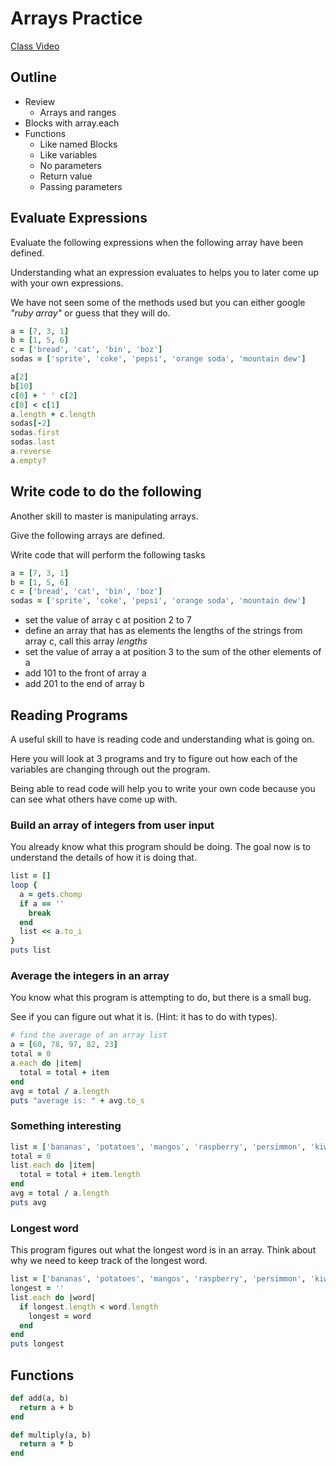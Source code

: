 # Arrays Practice

[Class Video](https://www.youtube.com/watch?v=3S2vYIpxvJg)

## Outline
* Review
  * Arrays and ranges
* Blocks with array.each
* Functions
  * Like named Blocks
  * Like variables
  * No parameters
  * Return value
  * Passing parameters


## Evaluate Expressions

Evaluate the following expressions when the following array have been defined. 

Understanding what an expression evaluates to helps you to later come up with your own expressions. 

We have not seen some of the methods used but you can either google *"ruby array"* or guess that they will do.

```ruby
a = [7, 3, 1]
b = [1, 5, 6]
c = ['bread', 'cat', 'bin', 'boz']
sodas = ['sprite', 'coke', 'pepsi', 'orange soda', 'mountain dew']

a[2]
b[10]
c[0] + ' ' c[2]
c[0] < c[1]
a.length + c.length
sodas[-2]
sodas.first
sodas.last
a.reverse
a.empty?
```

## Write code to do the following

Another skill to master is manipulating arrays. 

Give the following arrays are defined. 

Write code that will perform the following tasks

```ruby
a = [7, 3, 1]
b = [1, 5, 6]
c = ['bread', 'cat', 'bin', 'boz']
sodas = ['sprite', 'coke', 'pepsi', 'orange soda', 'mountain dew']
```

- set the value of array c at position 2 to 7
- define an array that has as elements the lengths of the strings from array c, call this array _lengths_
- set the value of array a at position 3 to the sum of the other elements of a
- add 101 to the front of array a
- add 201 to the end of array b

## Reading Programs

A useful skill to have is reading code and understanding what is going on.

Here you will look at 3 programs and try to figure out how each of the variables are changing through out the program.

Being able to read code will help you to write your own code because you can see what others have come up with.

### Build an array of integers from user input
You already know what this program should be doing. The goal now is to understand the details of how it is doing that.
```ruby
list = []
loop {
  a = gets.chomp
  if a == ''
    break
  end
  list << a.to_i
}
puts list
```

### Average the integers in an array
You know what this program is attempting to do, but there is a small bug.

See if you can figure out what it is. (Hint: it has to do with types).

```ruby
# find the average of an array list
a = [60, 78, 97, 82, 23]
total = 0
a.each do |item|
  total = total + item
end
avg = total / a.length
puts "average is: " + avg.to_s
```

### Something interesting
```ruby
list = ['bananas', 'potatoes', 'mangos', 'raspberry', 'persimmon', 'kiwi']
total = 0
list.each do |item|
  total = total + item.length
end
avg = total / a.length
puts avg
```
### Longest word
This program figures out what the longest word is in an array. Think about why we need to keep track of the longest word.

```ruby
list = ['bananas', 'potatoes', 'mangos', 'raspberry', 'persimmon', 'kiwi']
longest = ''
list.each do |word|
  if longest.length < word.length
    longest = word
  end
end
puts longest
```


## Functions

```ruby
def add(a, b)
  return a + b
end
```

```ruby
def multiply(a, b)
  return a * b
end
```
